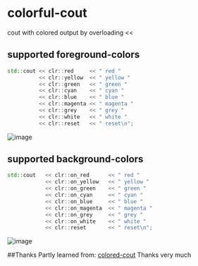 # colorful-cout
cout with colored output by overloading &lt;&lt;

## supported foreground-colors
```cpp
std::cout << clr::red     << " red "
          << clr::yellow  << " yellow "
          << clr::green   << " green "
          << clr::cyan    << " cyan "
          << clr::blue    << " blue "
          << clr::magenta << " magenta "
          << clr::grey    << " grey "
          << clr::white   << " white "
          << clr::reset   << " reset\n";
```
![image](https://user-images.githubusercontent.com/98309632/202897381-083aa68d-6207-459b-b278-797e99e2558d.png)

## supported background-colors
```cpp
std::cout   << clr::on_red      << " red "
            << clr::on_yellow   << " yellow "
            << clr::on_green    << " green "
            << clr::on_cyan     << " cyan "
            << clr::on_blue     << " blue "
            << clr::on_magenta  << " magenta "
            << clr::on_grey     << " grey "
            << clr::on_white    << " white "
            << clr::reset       << " reset\n";
```
![image](https://user-images.githubusercontent.com/98309632/202897702-e45da53e-e301-4eb4-8695-59e9d1d5a4db.png)

##Thanks
Partly learned from: [colored-cout](https://github.com/yurablok/colored-cout)
Thanks very much
